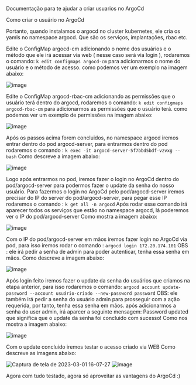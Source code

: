 Documentação para te ajudar a criar usuarios no ArgoCd

Como criar o usuário no ArgoCd

Portanto, quando instalamos o argocd no cluster kubernetes, ele cria os yamls no namespace argocd. Que são os serviços, implantações, rbac etc. 

Edite o ConfigMap argocd-cm adicionando o nome dos usuários e o método que ele irá acessar via web ( nesse caso será via login ), rodaremos o comando: `k edit configmaps argocd-cm` 
para adicionarmos o nome do usuário e o método de acesso.
como podemos ver um exemplo na imagem abaixo:

![image](https://user-images.githubusercontent.com/93404162/222238011-68645ba2-1cfe-4052-9832-09ffdafd2446.png)


Edite o ConfigMap argocd-rbac-cm adicionando as permissões que o usuário terá dentro do argocd, rodaremos o comando: `k edit configmaps argocd-rbac-cm`
para adicionarmos as permissões que o usuário terá.
como podemos ver um exemplo de permissões na imagem abaixo:

![image](https://user-images.githubusercontent.com/93404162/222238098-6df382ec-b3f0-46d8-aee2-0a16cb458f59.png)


Após os passos acima forem concluidos, no namespace argocd iremos entrar dentro do pod argocd-server, para entrarmos dentro do pod rodaremos o comando : `k exec -it argocd-server-5f7bbd5bdf-vzvxg -- bash`
Como descreve a imagem abaixo:

![image](https://user-images.githubusercontent.com/93404162/222238219-d1af8360-5979-4648-8dd0-e09ca6d80334.png)

Logo após entrarmos no pod, iremos fazer o login no ArgoCd dentro do pod/argocd-server para podermos fazer o update da senha do nosso usuário.
Para fazermos o login no ArgoCd pelo pod/argocd-server iremos precisar do IP do server do pod/argocd-server, para pegar esse IP rodaremos o comando : `k get all -n argocd`
Após rodar esse comando irá aparecer todos os serviços que estão no namespace argocd, lá poderemos ver o IP do pod/argocd-server
Como mostra a imagem abaixo:

![image](https://user-images.githubusercontent.com/93404162/222238320-4622c008-4237-4b33-adeb-cb8e66ac7e3f.png)

Com o IP do pod/argocd-server em mãos iremos fazer login no ArgoCd via pod, para isso iremos rodar o comando : `argocd login 172.20.174.101`
OBS : ele irá pedir a senha de admin para poder autenticar, tenha essa senha em mãos.
Como descreve a imagem abaixo:

![image](https://user-images.githubusercontent.com/93404162/222238598-a6a35138-8ad3-4b6e-84cc-6a11cf8068da.png)

Após login feito iremos fazer o update da senha do usuários que criamos na etapa anterior, para isso rodaremos o comando: 
`argocd account update-password --account usuário-criado --new-password password`
OBS: ele também irá pedir a senha do usuário admin para prosseguir com a ação requerida, por tanto, tenha essa senha em mãos.
após adicionarmos a senha do user admin, irá aparcer a seguinte mensagem: Password updated
que significa que o update da senha foi concluido com sucesso!
Como nos mostra a imagem abaixo:

![image](https://user-images.githubusercontent.com/93404162/222239027-611f3262-6863-4b69-b447-72dd67b9761f.png)

Com o update concluido iremos testar o acesso criado via WEB
Como descreve as imagens abaixo:

![Captura de tela de 2023-03-01 16-07-27](https://user-images.githubusercontent.com/93404162/222240620-49a74955-79c5-4be0-a541-f2844c89ce3b.png)
![image](https://user-images.githubusercontent.com/93404162/222240648-67a1697c-1e5a-4bd6-8b23-ee5eb67d06c2.png)

Agora com tudo testado, agora só aproveitar as vantagens do ArgoCd :)

